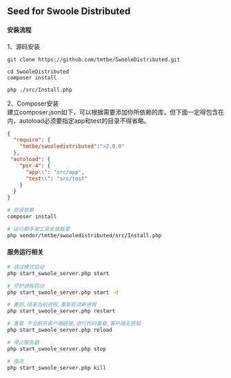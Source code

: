 ## Seed for Swoole Distributed

#### 安装流程
1、源码安装
```
git clone https://github.com/tmtbe/SwooleDistributed.git

cd SwooleDistributed
composer install

php ./src/Install.php
```


2、Composer安装  
建立composer.json如下，可以根据需要添加你所依赖的库，但下面一定得包含在内，autoload必须要指定app和test的目录不得省略。
```json
{
  "require": {
    "tmtbe/swooledistributed":">2.0.0"
  },
 "autoload": {
    "psr-4": {
      "app\\": "src/app",
      "test\\": "src/test"
    }
  }
}
```

```bash
# 安装依赖
composer install

# 运行脚手架工具安装框架
php vendor/tmtbe/swooledistributed/src/Install.php
```


#### 服务运行相关
```bash
# 调试模式启动
php start_swoole_server.php start

# 守护进程启动
php start_swoole_server.php start -d

# 重启,结束当前进程,重新启动新进程
php start_swoole_server.php restart

# 重载 不会断开客户端链接,进行代码重载,客户端无感知
php start_swoole_server.php reload

# 停止服务器
php start_swoole_server.php stop

# 强杀
php start_swoole_server.php kill

```
